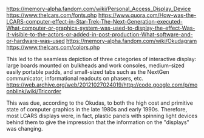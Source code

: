 https://memory-alpha.fandom.com/wiki/Personal_Access_Display_Device
https://www.thelcars.com/fonts.php
https://www.quora.com/How-was-the-LCARS-computer-effect-in-Star-Trek-The-Next-Generation-executed-What-computer-or-graphics-system-was-used-to-display-the-effect-Was-it-visible-to-the-actors-or-added-in-post-production-What-software-and-or-hardware-was-used
https://memory-alpha.fandom.com/wiki/Okudagram
https://www.thelcars.com/colors.php

This led to the seamless depiction of three categories of interactive display: large boards mounted on bulkheads and work consoles, medium-sized easily portable padds, and small-sized tabs such as the NextGen communicator, informational readouts on phasers, etc.
https://web.archive.org/web/20121027024019/http://code.google.com/p/moonblink/wiki/Tricorder

This was due, according to the Okudas, to both the high cost and primitive state of computer graphics in the late 1980s and early 1990s. Therefore, most LCARS displays were, in fact, plastic panels with spinning light devices behind them to give the impression that the information on the "displays" was changing.

